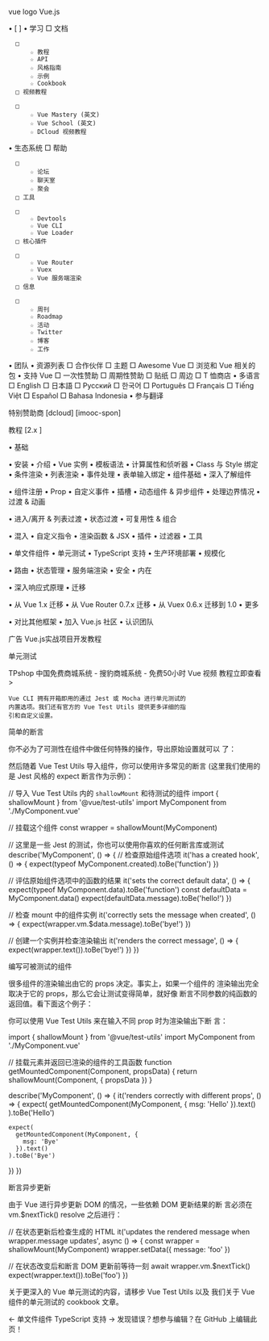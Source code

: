 
vue logo Vue.js

  • [                    ]
  • 学习
      □ 文档

      □ 
          ☆ 教程
          ☆ API
          ☆ 风格指南
          ☆ 示例
          ☆ Cookbook
      □ 视频教程

      □ 
          ☆ Vue Mastery (英文)
          ☆ Vue School (英文)
          ☆ DCloud 视频教程
  • 生态系统
      □ 帮助

      □ 
          ☆ 论坛
          ☆ 聊天室
          ☆ 聚会
      □ 工具

      □ 
          ☆ Devtools
          ☆ Vue CLI
          ☆ Vue Loader
      □ 核心插件

      □ 
          ☆ Vue Router
          ☆ Vuex
          ☆ Vue 服务端渲染
      □ 信息

      □ 
          ☆ 周刊
          ☆ Roadmap
          ☆ 活动
          ☆ Twitter
          ☆ 博客
          ☆ 工作
  • 团队
  • 资源列表
      □ 合作伙伴
      □ 主题
      □ Awesome Vue
      □ 浏览和 Vue 相关的包
  • 支持 Vue
      □ 一次性赞助
      □ 周期性赞助
      □ 贴纸
      □ 周边
      □ T 恤商店
  • 多语言
      □ English
      □ 日本語
      □ Русский
      □ 한국어
      □ Português
      □ Français
      □ Tiếng Việt
      □ Español
      □ Bahasa Indonesia
  • 参与翻译

特别赞助商
[dcloud]
[imooc-spon]

教程 [2.x ]

  • 基础

  • 安装
  • 介绍
  • Vue 实例
  • 模板语法
  • 计算属性和侦听器
  • Class 与 Style 绑定
  • 条件渲染
  • 列表渲染
  • 事件处理
  • 表单输入绑定
  • 组件基础
  • 深入了解组件

  • 组件注册
  • Prop
  • 自定义事件
  • 插槽
  • 动态组件 & 异步组件
  • 处理边界情况
  • 过渡 & 动画

  • 进入/离开 & 列表过渡
  • 状态过渡
  • 可复用性 & 组合

  • 混入
  • 自定义指令
  • 渲染函数 & JSX
  • 插件
  • 过滤器
  • 工具

  • 单文件组件
  • 单元测试
  • TypeScript 支持
  • 生产环境部署
  • 规模化

  • 路由
  • 状态管理
  • 服务端渲染
  • 安全
  • 内在

  • 深入响应式原理
  • 迁移

  • 从 Vue 1.x 迁移
  • 从 Vue Router 0.7.x 迁移
  • 从 Vuex 0.6.x 迁移到 1.0
  • 更多

  • 对比其他框架
  • 加入 Vue.js 社区
  • 认识团队

广告 Vue.js实战项目开发教程

单元测试

TPshop 中国免费商城系统 - 搜豹商城系统 - 免费50小时 Vue 视频
教程立即查看 >


    Vue CLI 拥有开箱即用的通过 Jest 或 Mocha 进行单元测试的
    内置选项。我们还有官方的 Vue Test Utils 提供更多详细的指
    引和自定义设置。

 简单的断言

你不必为了可测性在组件中做任何特殊的操作，导出原始设置就可以
了：

<template>
  <span>{{ message }}</span>
</template>

<script>
  export default {
    data () {
      return {
        message: 'hello!'
      }
    },
    created () {
      this.message = 'bye!'
    }
  }
</script>

然后随着 Vue Test Utils 导入组件，你可以使用许多常见的断言
(这里我们使用的是 Jest 风格的 expect 断言作为示例)：

// 导入 Vue Test Utils 内的 `shallowMount` 和待测试的组件
import { shallowMount } from '@vue/test-utils'
import MyComponent from './MyComponent.vue'

// 挂载这个组件
const wrapper = shallowMount(MyComponent)

// 这里是一些 Jest 的测试，你也可以使用你喜欢的任何断言库或测试
describe('MyComponent', () => {
  // 检查原始组件选项
  it('has a created hook', () => {
    expect(typeof MyComponent.created).toBe('function')
  })

  // 评估原始组件选项中的函数的结果
  it('sets the correct default data', () => {
    expect(typeof MyComponent.data).toBe('function')
    const defaultData = MyComponent.data()
    expect(defaultData.message).toBe('hello!')
  })

  // 检查 mount 中的组件实例
  it('correctly sets the message when created', () => {
    expect(wrapper.vm.$data.message).toBe('bye!')
  })

  // 创建一个实例并检查渲染输出
  it('renders the correct message', () => {
    expect(wrapper.text()).toBe('bye!')
  })
})

 编写可被测试的组件

很多组件的渲染输出由它的 props 决定。事实上，如果一个组件的
渲染输出完全取决于它的 props，那么它会让测试变得简单，就好像
断言不同参数的纯函数的返回值。看下面这个例子：

<template>
  <p>{{ msg }}</p>
</template>

<script>
  export default {
    props: ['msg']
  }
</script>

你可以使用 Vue Test Utils 来在输入不同 prop 时为渲染输出下断
言：

import { shallowMount } from '@vue/test-utils'
import MyComponent from './MyComponent.vue'

// 挂载元素并返回已渲染的组件的工具函数
function getMountedComponent(Component, propsData) {
  return shallowMount(Component, {
    propsData
  })
}

describe('MyComponent', () => {
  it('renders correctly with different props', () => {
    expect(
      getMountedComponent(MyComponent, {
        msg: 'Hello'
      }).text()
    ).toBe('Hello')

    expect(
      getMountedComponent(MyComponent, {
        msg: 'Bye'
      }).text()
    ).toBe('Bye')
  })
})

 断言异步更新

由于 Vue 进行异步更新 DOM 的情况，一些依赖 DOM 更新结果的断
言必须在 vm.$nextTick() resolve 之后进行：

// 在状态更新后检查生成的 HTML
it('updates the rendered message when wrapper.message updates', async () => {
  const wrapper = shallowMount(MyComponent)
  wrapper.setData({ message: 'foo' })

  // 在状态改变后和断言 DOM 更新前等待一刻
  await wrapper.vm.$nextTick()
  expect(wrapper.text()).toBe('foo')
})

关于更深入的 Vue 单元测试的内容，请移步 Vue Test Utils 以及
我们关于 Vue 组件的单元测试的 cookbook 文章。

← 单文件组件 TypeScript 支持 →
发现错误？想参与编辑？在 GitHub 上编辑此页！

